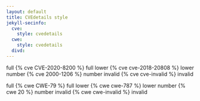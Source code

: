 ```yaml
---
layout: default
title: CVEdetails style
jekyll-secinfo: 
  cve: 
    style: cvedetails
  cwe: 
    style: cvedetails
  divd:
---
```


full {% cve CVE-2020-8200 %} full
lower {% cve cve-2018-20808 %} lower
number {% cve 2000-1206 %} number
invalid {% cve cve-invalid %} invalid

full {% cwe CWE-79 %} full
lower {% cwe cwe-787 %} lower
number {% cwe 20 %} number
invalid {% cwe cwe-invalid %} invalid